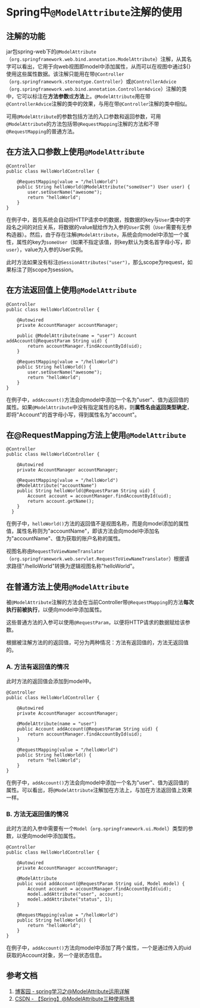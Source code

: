 # Spring中`@ModelAttribute`注解的使用

## 注解的功能
jar包spring-web下的`@ModelAttribute`（`org.springframework.web.bind.annotation.ModelAttribute`）注解，从其名字可以看出，它用于向web视图即model中添加属性，从而可以在视图中通过${}使用这些属性数据。该注解只能用在带`@Controller`（`org.springframework.stereotype.Controller`）或`@ControllerAdvice`（`org.springframework.web.bind.annotation.ControllerAdvice`）注解的类中，它可以标注在**方法参数**或**方法**上。`@ModelAttribute`用在带`@ControllerAdvice`注解的类中的效果，与用在带`@Controller`注解的类中相似。

可用`@ModelAttribute`的参数包括方法的入口参数和返回参数，可用`@ModelAttribute`的方法包括带`@RequestMapping`注解的方法和不带`@RequestMapping`的普通方法。

## 在方法入口参数上使用`@ModelAttribute`
```
@Controller
public class HelloWorldController {

    @RequestMapping(value = "/helloWorld")
    public String helloWorld(@ModelAttribute("someUser") User user) {
        user.setUserName("awesome");
        return "helloWorld";
    }
}
```
在例子中，首先系统会自动将HTTP请求中的数据，按数据的key与`User`类中的字段名之间的对应关系，将数据的value赋给作为入参的`User`实例（`User`需要有无参构造器）。然后，由于存在注解`@ModelAttribute`，系统会向model中添加一个属性，属性的key为`someUser`（如果不指定该值，则key默认为类名首字母小写，即`user`），value为入参的User实例。

此时方法如果没有标注`@SessionAttributes("user")`，那么scope为request，如果标注了则scope为session。

## 在方法返回值上使用`@ModelAttribute`
```
@Controller
public class HelloWorldController {

    @Autowired
    private AccountManager accountManager;
    
    public @ModelAttribute(name = "user") Account addAccount(@RequestParam String uid) { 
        return accountManager.findAccountById(uid);
    }

    @RequestMapping(value = "/helloWorld")
    public String helloWorld() {
        user.setUserName("awesome");
        return "helloWorld";
    }
}
```
在例子中，`addAccount()`方法会向model中添加一个名为"user"、值为返回值的属性。如果`@ModelAttribute`中没有指定属性的名称，则**属性名由返回类型确定**，即将"Account"的首字母小写，得到属性名为"account"。

## 在@RequestMapping方法上使用`@ModelAttribute`

```
@Controller 
public class HelloWorldController {

    @Autowired
    private AccountManager accountManager;

    @RequestMapping(value = "/helloWorld") 
    @ModelAttribute("accountName") 
    public String helloWorld(@RequestParam String uid) {
        Account account = accountManager.findAccountById(uid);
        return account.getName(); 
    } 
  }
```
在例子中，`helloWorld()`方法的返回值不是视图名称，而是向model添加的属性值，属性名称则为"accountName"，即该方法会向model中添加名为"accountName"、值为获取的账户名称的属性。

视图名称由`RequestToViewNameTranslator`（`org.springframework.web.servlet.RequestToViewNameTranslator`）根据请求路径"/helloWorld"转换为逻辑视图名称"helloWorld"。

## 在普通方法上使用`@ModelAttribute`
被`@ModelAttribute`注解的方法会在当前Controller带`@RequestMapping`的方法**每次执行前被执行**，以便向model中添加属性。

这些普通方法的入参可以使用`@RequestParam`，以便将HTTP请求的数据赋给该参数。

根据被注解方法的的返回值，可分为两种情况：方法有返回值的，方法无返回值的。

### A. 方法有返回值的情况
此时方法的返回值会添加到model中。
```
@Controller
public class HelloWorldController {
    
    @Autowired
    private AccountManager accountManager;
    
    @ModelAttribute(name = "user")
    public Account addAccount(@RequestParam String uid) { 
        return accountManager.findAccountById(uid);
    }

    @RequestMapping(value = "/helloWorld")
    public String helloWorld() {
        return "helloWorld";
    }
}
```
在例子中，`addAccount()`方法会向model中添加一个名为"user"、值为返回值的属性。可以看出，将`@ModelAttribute`注解加在方法上，与加在方法返回值上效果一样。

### B. 方法无返回值的情况
此时方法的入参中需要有一个`Model`（`org.springframework.ui.Model`）类型的参数，以便向model中添加属性。
```
@Controller
public class HelloWorldController {

    @Autowired
    private AccountManager accountManager;
    
    @ModelAttribute
    public void addAccount(@RequestParam String uid, Model model) { 
        Account account = accountManager.findAccountById(uid);
        model.addAttribute("user", account);
        model.addAttribute("status", 1);
    }

    @RequestMapping(value = "/helloWorld")
    public String helloWorld() {
        return "helloWorld";
    }
}
```
在例子中，`addAccount()`方法向model中添加了两个属性，一个是通过传入的uid获取的Account对象，另一个是状态信息。

## 参考文档
1. [博客园 - spring学习之@ModelAttribute运用详解](https://www.cnblogs.com/javaboy2018/p/8953415.html)
1. [CSDN - 【Spring】@ModelAttribute三种使用场景](https://blog.csdn.net/wxgxgp/article/details/81304570)

